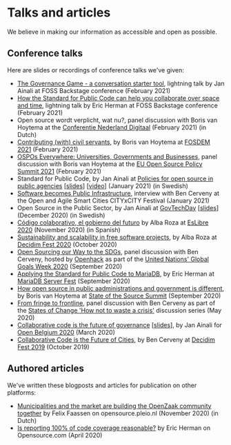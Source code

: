 # Talks and articles

We believe in making our information as accessible and open as possible.

## Conference talks

Here are slides or recordings of conference talks we've given:

- [The Governance Game - a conversation starter tool](https://foss-backstage.de/session/governance-game-conversation-starter-tool), lightning talk by Jan Ainali at FOSS Backstage conference (February 2021)
- [How the Standard for Public Code can help you collaborate over space and time](https://foss-backstage.de/session/how-standard-public-code-can-help-you-collaborate-over-time-and-space), lightning talk by Eric Herman at FOSS Backstage conference (February 2021)
- Open source wordt verplicht, wat nu?, panel discussion with Boris van Hoytema at the [Conferentie Nederland Digitaal](https://www.nederlanddigitaal.nl/conferentie-nederland-digitaal) (February 2021) (in Dutch)
- [Contributing (with) civil servants](https://fosdem.org/2021/schedule/event/community_devroom_contributing_with_civil_servants/), by Boris van Hoytema at [FOSDEM 2021](https://fosdem.org/2021/) (February 2021)
- [OSPOs Everywhere: Universities, Governments and Businesses](https://youtu.be/nRohU4LxO-E), panel discussion with Boris van Hoytema at the [EU Open Source Policy Summit 2021](https://openforumeurope.org/event/policy-summit-2021/) (February 2021)
- Standard for Public Code, by Jan Ainali at [Policies for open source in public agencies](https://www.goto10.se/event/policy-for-oppen-programvara-hos-myndigheter-varfor-och-hur-ar-de-formulerade/) [[slides](https://hackmd.io/@Ainali/ryFCCIgCw#/)] [[video](https://youtu.be/oxCtmQrKAls?t=3259)] (January 2021) (in Swedish)
- [Software becomes Public Infrastructure](https://www.citybycity.com/session/software-becomes-public-infrastructure), interview with Ben Cerveny at the Open and Agile Smart Cities CITYxCITY Festival (January 2021)
- Open Source in the Public Sector, by Jan Ainali at [GovTechDay](https://web.archive.org/web/20201021073851/https://www.govtechday.se/program) [[slides](https://hackmd.io/@Ainali/H1EQUI99D#/)] (December 2020) (in Swedish)
- [Código colaborativo, el gobierno del futuro](https://youtu.be/iBi551I2E2c) by Alba Roza at [EsLibre 2020](https://eslib.re/2020/) (November 2020) (in Spanish)
- [Sustainability and scalability in free software projects](https://youtu.be/v4rXEjJlm8Q), by Alba Roza at [Decidim Fest 2020](https://meta.decidim.org/conferences/decidimfest2020) (October 2020)
- [Open Sourcing our Way to the SDGs](https://youtu.be/FkeQzL5q5t4), panel discussion with Ben Cerveny, hosted by [Openhack](https://www.openhack.io/events/2020/9/21/open-sourcing-our-way-to-the-sdgs) as part of the [United Nations' Global Goals Week 2020](https://www.globalgoals.org/news/global-goals-week) (September 2020)
- [Applying the Standard for Public Code to MariaDB](https://youtu.be/m_H4KZmAVtY), by Eric Herman at [MariaDB Server Fest](https://mariadb.org/fest2020/) (September 2020)
- [How open source in public aadministrations and government is different](https://youtu.be/R7B2809l6EU), by Boris van Hoytema at [State of the Source Summit](https://opensource.org/StateOfTheSource) (September 2020)
- [From fringe to frontline](https://youtu.be/HcUOeuS7TlA), panel discussion with Ben Cerveny as part of the [States of Change 'How not to waste a crisis'](https://states-of-change.org/stories/how-not-to-waste-a-crisis) discussion series (May 2020)
- [Collaborative code is the future of governance](https://youtu.be/2nMv2yqyGVI) [[slides](https://docs.google.com/presentation/d/12WHEjs4M7Tswo2cL8kxVKC4e1WIi3nAI2ZSCQ-PG2j0/edit)], by Jan Ainali for [Open Belgium 2020](https://2020.openbelgium.be/) (March 2020)
- [Collaborative Code is the Future of Cities](https://youtu.be/cnJtnZ9Cx1o), by Ben Cerveny at [Decidim Fest 2019](https://meta.decidim.org/conferences/decidimfest19?locale=en) (October 2019)

## Authored articles

We've written these blogposts and articles for publication on other platforms:

- [Municipalities and the market are building the OpenZaak community together](https://opensource.pleio.nl/groups/view/75fc54b2-f4bf-4e67-a931-1d5b5b4c038a/open-source-community/blog/view/fb71fce6-a4c9-4195-a0bb-ad08b9dabfb7/gemeenten-en-de-markt-bouwen-samen-de-openzaak-community) by Felix Faassen on opensource.pleio.nl (November 2020) (in Dutch)
- [Is reporting 100% of code coverage reasonable?](https://opensource.com/article/20/4/testing-code-coverage) by Eric Herman on Opensource.com (April 2020)
